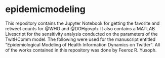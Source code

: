 # epidemicmodeling

This repository contains the Jupyter Notebook for getting the favorite and retweet counts for @WHO and @DOHgovph. It also contains a MATLAB Livescript for the sensitivity analysis conducted on the parameters of the TwitHComm model. The following were used for the manuscript entitled "Epidemiological Modeling of Health Information Dynamics on Twitter". All of the works contained in this repository was done by Feeroz R. Yusoph.